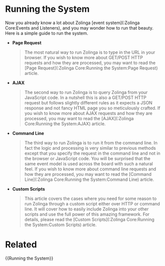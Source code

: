 # Running the System

Now you already know a lot about Zolinga [event system](:Zolinga Core:Events and Listeners), and you may wonder how to run that beauty. Here is a simple guide to run the system.

- **Page Request**
    > The most natural way to run Zolinga is to type in the URL in your browser. If you wish to know more about GET/POST HTTP requests and how they are processed, you may want to read the [Page Request](:Zolinga Core:Running the System:Page Request) article.
- **AJAX**
    > The second way to run Zolinga is to query Zolinga from your JavaScript code. In a nutshell this is also a GET/POST HTTP request but follows slightly different rules as it expects a JSON response and not fancy HTML page you so meticulously crafted. If you wish to know more about AJAX requests and how they are processed, you may want to read the [AJAX](:Zolinga Core:Running the System:AJAX) article.
- **Command Line**
    > The third way to run Zolinga is to run it from the command line. In fact the logic and processing is very similar to previous methods except that you specify the request in the command line and not in the browser or JavaScript code. You will be surprised that the same event model is used across the board with such a natural feel. If you wish to know more about command line requests and how they are processed, you may want to read the [Command Line](:Zolinga Core:Running the System:Command Line) article.
- **Custom Scripts**
    > This article covers the cases where you need for some reason to run Zolinga through a custom script either over HTTP or command line. It will cover how to easily include Zolinga into your other scripts and use the full power of this amazing framework. For details, please read the [Custom Scripts](:Zolinga Core:Running the System:Custom Scripts) article.

# Related
{{Running the System}}